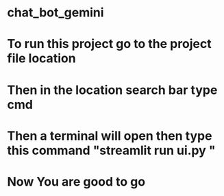 # chat_bot_gemini
# To run this project go to the project file  location  
# Then in the location search bar type cmd
# Then a terminal will open then type this command "streamlit run ui.py "
# Now You are good to go 